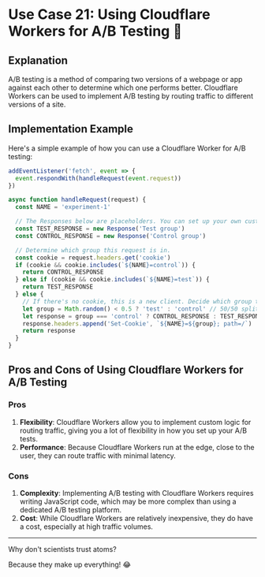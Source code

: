# Use Case 21: Using Cloudflare Workers for A/B Testing 🧪

## Explanation

A/B testing is a method of comparing two versions of a webpage or app against each other to determine which one performs better. Cloudflare Workers can be used to implement A/B testing by routing traffic to different versions of a site.

## Implementation Example

Here's a simple example of how you can use a Cloudflare Worker for A/B testing:

```javascript
addEventListener('fetch', event => {
  event.respondWith(handleRequest(event.request))
})

async function handleRequest(request) {
  const NAME = 'experiment-1'

  // The Responses below are placeholders. You can set up your own custom logic to determine what these should be for your application.
  const TEST_RESPONSE = new Response('Test group') 
  const CONTROL_RESPONSE = new Response('Control group')

  // Determine which group this request is in.
  const cookie = request.headers.get('cookie')
  if (cookie && cookie.includes(`${NAME}=control`)) {
    return CONTROL_RESPONSE
  } else if (cookie && cookie.includes(`${NAME}=test`)) {
    return TEST_RESPONSE
  } else {
    // If there's no cookie, this is a new client. Decide which group they're in.
    let group = Math.random() < 0.5 ? 'test' : 'control' // 50/50 split
    let response = group === 'control' ? CONTROL_RESPONSE : TEST_RESPONSE
    response.headers.append('Set-Cookie', `${NAME}=${group}; path=/`)
    return response
  }
}
```

## Pros and Cons of Using Cloudflare Workers for A/B Testing

### Pros

1. **Flexibility**: Cloudflare Workers allow you to implement custom logic for routing traffic, giving you a lot of flexibility in how you set up your A/B tests.
2. **Performance**: Because Cloudflare Workers run at the edge, close to the user, they can route traffic with minimal latency.

### Cons

1. **Complexity**: Implementing A/B testing with Cloudflare Workers requires writing JavaScript code, which may be more complex than using a dedicated A/B testing platform.
2. **Cost**: While Cloudflare Workers are relatively inexpensive, they do have a cost, especially at high traffic volumes.

---

Why don't scientists trust atoms? 

Because they make up everything! 😂